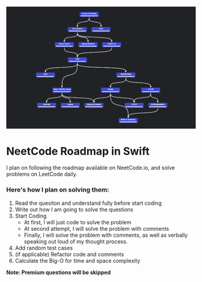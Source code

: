![neetcode-roadmap](neetcode-roadmap.png)

# NeetCode Roadmap in Swift
I plan on following the roadmap available on NeetCode.io, and solve problems on LeetCode daily. 

### Here's how I plan on solving them: 
1. Read the quesiton and understand fully before start coding
2. Write out how I am going to solve the questions
3. Start Coding
   - At first, I will just code to solve the problem
   - At second attempt, I will solve the problem with comments
   - Finally, I will solve the problem with comments, as well as verbally speaking out loud of my thought process.
4. Add random test cases
5. (if applicable) Refactor code and comments
6. Calculate the Big-O for time and space complexity

**Note: Premium questions will be skipped**
